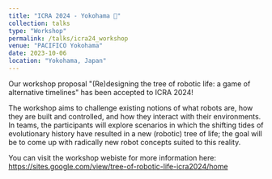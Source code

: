 ```yaml
---
title: "ICRA 2024 - Yokohama 🔧"
collection: talks
type: "Workshop"
permalink: /talks/icra24_workshop
venue: "PACIFICO Yokohama"
date: 2023-10-06
location: "Yokohama, Japan"
---
```


Our workshop proposal "(Re)designing the tree of robotic life: a game of alternative timelines" has been accepted to ICRA 2024! 

The workshop aims to challenge existing notions of what robots are, how they are built and controlled, and how they interact with their environments. In teams, the participants will explore scenarios in which the shifting tides of evolutionary history have resulted in a new (robotic) tree of life; the goal will be to come up with radically new robot concepts suited to this reality.

You can visit the workshop webiste for more information here: https://sites.google.com/view/tree-of-robotic-life-icra2024/home

